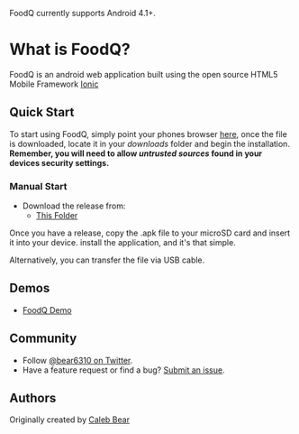 

FoodQ currently supports Android 4.1+.

# What is FoodQ?


FoodQ is an android web application built using the open source HTML5 Mobile Framework [Ionic](http://ionicframework.com)

## Quick Start

To start using FoodQ, simply point your phones browser [here](https://github.com/bear0064/Shopping/raw/master/platforms/android/ant-build/CordovaApp-debug-unaligned.apk), once the file is downloaded, locate it in your _downloads_ folder and begin the installation. **Remember, you will need to allow _untrusted sources_ found in your devices security settings.** 

### Manual Start

- Download the release from:
  * [This Folder](https://github.com/bear0064/Shopping/raw/master/platforms/android/ant-build/)

Once you have a release, copy the .apk file to your microSD card and insert it into your device. install the application, and it's that simple.

Alternatively, you can transfer the file via USB cable.


## Demos

 - [FoodQ Demo](http://bear0064.github.io/Shopping/www/)


## Community

* Follow [@bear6310 on Twitter](https://twitter.com/bear6310).
* Have a feature request or find a bug? [Submit an issue](mailto:bear.caleb@gmail.com).

## Authors

Originally created by [Caleb Bear](http://www.calebbear.com)
